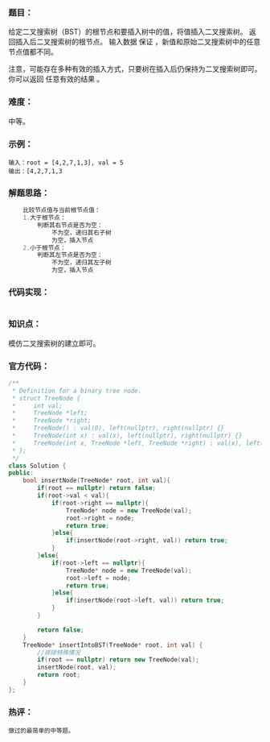 ### 题目：

给定二叉搜索树（BST）的根节点和要插入树中的值，将值插入二叉搜索树。 返回插入后二叉搜索树的根节点。 输入数据 保证 ，新值和原始二叉搜索树中的任意节点值都不同。

注意，可能存在多种有效的插入方式，只要树在插入后仍保持为二叉搜索树即可。 你可以返回 任意有效的结果 。

### 难度：

中等。

### 示例：

```
输入：root = [4,2,7,1,3], val = 5
输出：[4,2,7,1,3
```

### 解题思路：

```c++
    比较节点值与当前根节点值：
    1.大于根节点：
        判断其右节点是否为空：
            不为空，递归其右子树
            为空，插入节点
    2.小于根节点：
        判断其左节点是否为空：
            不为空，递归其左子树
            为空，插入节点
```

### 代码实现：

```c++

```

### 知识点：

模仿二叉搜索树的建立即可。

### 官方代码：

```c++
/**
 * Definition for a binary tree node.
 * struct TreeNode {
 *     int val;
 *     TreeNode *left;
 *     TreeNode *right;
 *     TreeNode() : val(0), left(nullptr), right(nullptr) {}
 *     TreeNode(int x) : val(x), left(nullptr), right(nullptr) {}
 *     TreeNode(int x, TreeNode *left, TreeNode *right) : val(x), left(left), right(right) {}
 * };
 */
class Solution {
public:
    bool insertNode(TreeNode* root, int val){
        if(root == nullptr) return false;
        if(root->val < val){
            if(root->right == nullptr){
                TreeNode* node = new TreeNode(val);
                root->right = node;
                return true;
            }else{
                if(insertNode(root->right, val)) return true;
            }
        }else{
            if(root->left == nullptr){
                TreeNode* node = new TreeNode(val);
                root->left = node;
                return true;
            }else{
                if(insertNode(root->left, val)) return true;
            }
        }   

        return false;
    }
    TreeNode* insertIntoBST(TreeNode* root, int val) {
        //排除特殊情况
        if(root == nullptr) return new TreeNode(val);
        insertNode(root, val);
        return root;
    }
};
```

### 热评：

```
做过的最简单的中等题。
```

